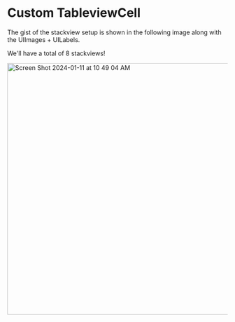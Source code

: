 # Custom TableviewCell

The gist of the stackview setup is shown in the following image along with the UIImages + UILabels.
&nbsp;

We'll have a total of 8 stackviews!

<img width="575" alt="Screen Shot 2024-01-11 at 10 49 04 AM" src="https://github.com/Eashir/TableviewCell/assets/20934684/7e01358c-5c7f-492f-9fb3-426f949491dc">

&nbsp;


